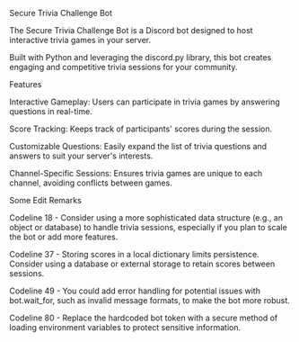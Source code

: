 Secure Trivia Challenge Bot

The Secure Trivia Challenge Bot is a Discord bot designed to host interactive trivia games in your server. 

Built with Python and leveraging the discord.py library, this bot creates engaging and competitive trivia sessions for your community.



Features

Interactive Gameplay: Users can participate in trivia games by answering questions in real-time.

Score Tracking: Keeps track of participants' scores during the session.

Customizable Questions: Easily expand the list of trivia questions and answers to suit your server's interests.

Channel-Specific Sessions: Ensures trivia games are unique to each channel, avoiding conflicts between games.




Some Edit Remarks

 Codeline 18 -   Consider using a more sophisticated data structure (e.g., an object or database) to handle trivia sessions, especially if you plan to scale the bot or add more features.

 Codeline 37 -   Storing scores in a local dictionary limits persistence. Consider using a database or external storage to retain scores between sessions.

 Codeline 49 -   You could add error handling for potential issues with bot.wait_for, such as invalid message formats, to make the bot more robust.

 Codeline 80 -   Replace the hardcoded bot token with a secure method of loading environment variables to protect sensitive information.
